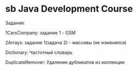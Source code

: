 # sb Java Development Course

Задания:

1CarsCompany: задание 1 - GSM

2Arrays: задание 1(задача 2) - массивы (не изменялся)

Dictionary: Частотный словарь

DuplicateRemover: Удаление дубликатов из коллекции